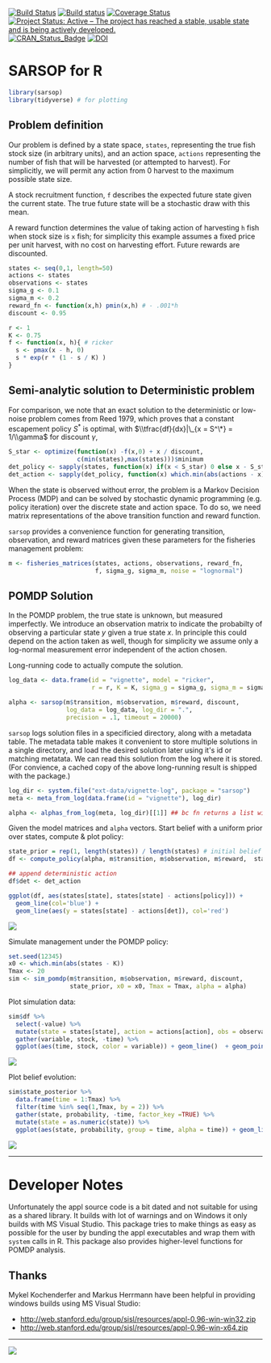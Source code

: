 
[![Build Status](https://travis-ci.org/boettiger-lab/sarsop.svg?branch=master)](https://travis-ci.org/boettiger-lab/sarsop) [![Build status](https://ci.appveyor.com/api/projects/status/mpa5qevipe47gafx/branch/master?svg=true)](https://ci.appveyor.com/project/boettiger-lab/boettiger-lab/branch/master) [![Coverage Status](https://img.shields.io/codecov/c/github/boettiger-lab/sarsop/master.svg)](https://codecov.io/github/boettiger-lab/sarsop?branch=master) [![Project Status: Active – The project has reached a stable, usable state and is being actively developed.](http://www.repostatus.org/badges/latest/active.svg)](http://www.repostatus.org/#active) [![CRAN\_Status\_Badge](http://www.r-pkg.org/badges/version/sarsop)](https://cran.r-project.org/package=sarsop) [![DOI](https://zenodo.org/badge/56890962.svg)](https://zenodo.org/badge/latestdoi/56890962)

<!-- README.md is generated from README.Rmd. Please edit that file -->
SARSOP for R
============

``` r
library(sarsop)
library(tidyverse) # for plotting
```

Problem definition
------------------

Our problem is defined by a state space, `states`, representing the true fish stock size (in arbitrary units), and an action space, `actions` representing the number of fish that will be harvested (or attempted to harvest). For simplicitly, we will permit any action from 0 harvest to the maximum possible state size.

A stock recruitment function, `f` describes the expected future state given the current state. The true future state will be a stochastic draw with this mean.

A reward function determines the value of taking action of harvesting `h` fish when stock size is `x` fish; for simplicity this example assumes a fixed price per unit harvest, with no cost on harvesting effort. Future rewards are discounted.

``` r
states <- seq(0,1, length=50)
actions <- states
observations <- states
sigma_g <- 0.1
sigma_m <- 0.2
reward_fn <- function(x,h) pmin(x,h) # - .001*h
discount <- 0.95

r <- 1
K <- 0.75
f <- function(x, h){ # ricker
  s <- pmax(x - h, 0)
  s * exp(r * (1 - s / K) )
}
```

Semi-analytic solution to Deterministic problem
-----------------------------------------------

For comparison, we note that an exact solution to the deterministic or low-noise problem comes from Reed 1979, which proves that a constant escapement policy *S*<sup>\*</sup> is optimal, with $\\tfrac{df}{dx}|\_{x = S^\*} = 1/\\gamma$ for discount *γ*,

``` r
S_star <- optimize(function(x) -f(x,0) + x / discount, 
                   c(min(states),max(states)))$minimum
det_policy <- sapply(states, function(x) if(x < S_star) 0 else x - S_star)
det_action <- sapply(det_policy, function(x) which.min(abs(actions - x)))
```

When the state is observed without error, the problem is a Markov Decision Process (MDP) and can be solved by stochastic dynamic programming (e.g. policy iteration) over the discrete state and action space. To do so, we need matrix representations of the above transition function and reward function.

`sarsop` provides a convenience function for generating transition, observation, and reward matrices given these parameters for the fisheries management problem:

``` r
m <- fisheries_matrices(states, actions, observations, reward_fn, 
                        f, sigma_g, sigma_m, noise = "lognormal")
```

POMDP Solution
--------------

In the POMDP problem, the true state is unknown, but measured imperfectly. We introduce an observation matrix to indicate the probabilty of observing a particular state *y* given a true state *x*. In principle this could depend on the action taken as well, though for simplicity we assume only a log-normal measurement error independent of the action chosen.

Long-running code to actually compute the solution.

``` r
log_data <- data.frame(id = "vignette", model = "ricker", 
                       r = r, K = K, sigma_g = sigma_g, sigma_m = sigma_m)

alpha <- sarsop(m$transition, m$observation, m$reward, discount, 
                log_data = log_data, log_dir = ".",
                precision = .1, timeout = 20000)
```

`sarsop` logs solution files in a specificied directory, along with a metadata table. The metadata table makes it convenient to store multiple solutions in a single directory, and load the desired solution later using it's id or matching metatata. We can read this solution from the log where it is stored. (For convience, a cached copy of the above long-running result is shipped with the package.)

``` r
log_dir <- system.file("ext-data/vignette-log", package = "sarsop")
meta <- meta_from_log(data.frame(id = "vignette"), log_dir)

alpha <- alphas_from_log(meta, log_dir)[[1]] ## bc fn returns a list with all matching alphas, we need [[1]]
```

Given the model matrices and `alpha` vectors. Start belief with a uniform prior over states, compute & plot policy:

``` r
state_prior = rep(1, length(states)) / length(states) # initial belief
df <- compute_policy(alpha, m$transition, m$observation, m$reward,  state_prior)

## append deterministic action
df$det <- det_action
```

``` r
ggplot(df, aes(states[state], states[state] - actions[policy])) + 
  geom_line(col='blue') + 
  geom_line(aes(y = states[state] - actions[det]), col='red')
```

![](README-unnamed-chunk-9-1.png)

Simulate management under the POMDP policy:

``` r
set.seed(12345)
x0 <- which.min(abs(states - K))
Tmax <- 20
sim <- sim_pomdp(m$transition, m$observation, m$reward, discount, 
                 state_prior, x0 = x0, Tmax = Tmax, alpha = alpha)
```

Plot simulation data:

``` r
sim$df %>%
  select(-value) %>%
  mutate(state = states[state], action = actions[action], obs = observations[obs]) %>%
  gather(variable, stock, -time) %>%
  ggplot(aes(time, stock, color = variable)) + geom_line()  + geom_point()
```

![](README-unnamed-chunk-11-1.png)

Plot belief evolution:

``` r
sim$state_posterior %>% 
  data.frame(time = 1:Tmax) %>%
  filter(time %in% seq(1,Tmax, by = 2)) %>%
  gather(state, probability, -time, factor_key =TRUE) %>% 
  mutate(state = as.numeric(state)) %>% 
  ggplot(aes(state, probability, group = time, alpha = time)) + geom_line()
```

![](README-unnamed-chunk-12-1.png)

------------------------------------------------------------------------

Developer Notes
===============

Unfortunately the appl source code is a bit dated and not suitable for using as a shared library. It builds with lot of warnings and on Windows it only builds with MS Visual Studio. This package tries to make things as easy as possible for the user by bunding the appl executables and wrap them with `system` calls in R. This package also provides higher-level functions for POMDP analysis.

Thanks
------

Mykel Kochenderfer and Markus Herrmann have been helpful in providing windows builds using MS Visual Studio:

-   <http://web.stanford.edu/group/sisl/resources/appl-0.96-win-win32.zip>
-   <http://web.stanford.edu/group/sisl/resources/appl-0.96-win-x64.zip>

------------------------------------------------------------------------

[![](http://ropensci.org/public_images/github_footer.png)](http://ropensci.org)
